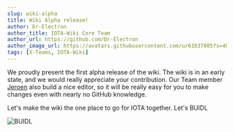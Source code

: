```yaml
---
slug: wiki-alpha
title: Wiki Alpha release!
author: Dr-Electron
author_title: IOTA-Wiki Core Team
author_url: https://github.com/Dr-Electron
author_image_url: https://avatars.githubusercontent.com/u/61637085?s=400&u=af6caa142c72ef0212a8f9f6798a19878fdd1dae&v=4
tags: [X-Teams, IOTA-Wiki]
---
```


We proudly present the first alpha release of the wiki. The wiki is in an early state, and we would really appreciate your contribution.
Our Team member [Jeroen](https://github.com/jlvandenhout) also build a nice editor, so it will be really easy for you to make changes even with nearly no GitHub knowledge.

Let's make the wiki the one place to go for IOTA together. Let's BUIDL

![BUIDL](/img/buidl-bridge.gif)